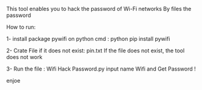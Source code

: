 This tool enables you to hack the password of Wi-Fi networks
By files the password

How to run:

1- install package pywifi on python cmd : 
python pip install pywifi

2- Crate File if it does not exist: pin.txt
If the file does not exist, the tool does not work

3- Run the file : Wifi Hack Password.py
input name Wifi and Get Password !

enjoe
